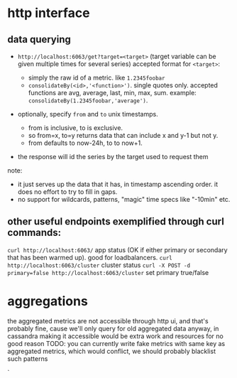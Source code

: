 
# http interface

## data querying
* `http://localhost:6063/get?target=<target>` (target variable can be given multiple times for several series)
  accepted format for `<target>`:
  * simply the raw id of a metric. like `1.2345foobar`
  * `consolidateBy(<id>,'<function>')`. single quotes only. accepted functions are avg, average, last, min, max, sum.
     example: `consolidateBy(1.2345foobar,'average')`.

* optionally, specify `from` and `to` unix timestamps.
  * from is inclusive, to is exclusive.
  * so from=x, to=y returns data that can include x and y-1 but not y.
  * from defaults to now-24h, to to now+1.

* the response will id the series by the target used to request them

note:
* it just serves up the data that it has, in timestamp ascending order. it does no effort to try to fill in gaps.
* no support for wildcards, patterns, "magic" time specs like "-10min" etc.

## other useful endpoints exemplified through curl commands:

`curl http://localhost:6063/` app status (OK if either primary or secondary that has been warmed up). good for loadbalancers.
`curl http://localhost:6063/cluster` cluster status
`curl -X POST -d primary=false http://localhost:6063/cluster` set primary true/false


# aggregations

the aggregated metrics are not accessible through http ui, and that's probably fine, cause we'll only query for old aggregated data anyway, in cassandra
making it accessible would be extra work and resources for no good reason
TODO: you can currently write fake metrics with same key as aggregated metrics, which would conflict, we should probably blacklist such patterns

`
